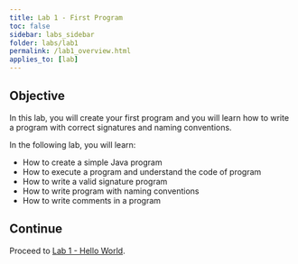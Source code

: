 ```yaml
---
title: Lab 1 - First Program
toc: false
sidebar: labs_sidebar
folder: labs/lab1
permalink: /lab1_overview.html
applies_to: [lab]
---
```


## Objective

In this lab, you will create your first program and you will learn how to write a program with correct signatures and naming conventions.

In the following lab, you will learn:

+ How to create a simple Java program
+ How to execute a program and understand the code of program
+ How to write a valid signature program
+ How to write program with naming conventions
+ How to write comments in a program

## Continue

Proceed to [Lab 1 - Hello World](lab1_hello_world.html).
